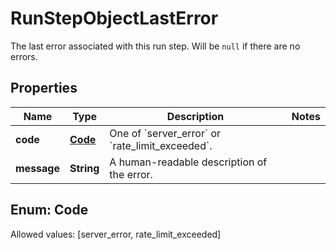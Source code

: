 

# RunStepObjectLastError

The last error associated with this run step. Will be `null` if there are no errors.

## Properties

Name | Type | Description | Notes
------------ | ------------- | ------------- | -------------
**code** | [**Code**](#Code) | One of &#x60;server_error&#x60; or &#x60;rate_limit_exceeded&#x60;. | 
**message** | **String** | A human-readable description of the error. | 


## Enum: Code
Allowed values: [server_error, rate_limit_exceeded]




